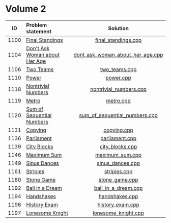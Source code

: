 # Volume 2

|  ID  |         Problem statement         |               Solution               |
|:----:|:----------------------------------|:------------------------------------:|
| 1100 | [Final Standings][]               | [final_standings.cpp][]              |
| 1104 | [Don't Ask Woman about Her Age][] | [dont_ask_woman_about_her_age.cpp][] |
| 1106 | [Two Teams][]                     | [two_teams.cpp][]                    |
| 1110 | [Power][]                         | [power.cpp][]                        |
| 1118 | [Nontrivial Numbers][]            | [nontrivial_numbers.cpp][]           |
| 1119 | [Metro][]                         | [metro.cpp][]                        |
| 1120 | [Sum of Sequential Numbers][]     | [sum_of_sequential_numbers.cpp][]    |
| 1131 | [Copying][]                       | [copying.cpp][]                      |
| 1136 | [Parliament][]                    | [parliament.cpp][]                   |
| 1139 | [City Blocks][]                   | [city_blocks.cpp][]                  |
| 1146 | [Maximum Sum][]                   | [maximum_sum.cpp][]                  |
| 1149 | [Sinus Dances][]                  | [sinus_dances.cpp][]                 |
| 1161 | [Stripies][]                      | [stripies.cpp][]                     |
| 1180 | [Stone Game][]                    | [stone_game.cpp][]                   |
| 1192 | [Ball in a Dream][]               | [ball_in_a_dream.cpp][]              |
| 1194 | [Handshakes][]                    | [handshakes.cpp][]                   |
| 1196 | [History Exam][]                  | [history_exam.cpp][]                 |
| 1197 | [Lonesome Knight][]               | [lonesome_knight.cpp][]              |

[Final Standings]:               http://acm.timus.ru/problem.aspx?space=1&num=1100
[Don't Ask Woman about Her Age]: http://acm.timus.ru/problem.aspx?space=1&num=1104
[Two Teams]:                     http://acm.timus.ru/problem.aspx?space=1&num=1106
[Power]:                         http://acm.timus.ru/problem.aspx?space=1&num=1110
[Nontrivial Numbers]:            http://acm.timus.ru/problem.aspx?space=1&num=1118
[Metro]:                         http://acm.timus.ru/problem.aspx?space=1&num=1119
[Sum of Sequential Numbers]:     http://acm.timus.ru/problem.aspx?space=1&num=1120
[Copying]:                       http://acm.timus.ru/problem.aspx?space=1&num=1131
[Parliament]:                    http://acm.timus.ru/problem.aspx?space=1&num=1136
[City Blocks]:                   http://acm.timus.ru/problem.aspx?space=1&num=1139
[Maximum Sum]:                   http://acm.timus.ru/problem.aspx?space=1&num=1146
[Sinus Dances]:                  http://acm.timus.ru/problem.aspx?space=1&num=1149
[Stripies]:                      http://acm.timus.ru/problem.aspx?space=1&num=1161
[Stone Game]:                    http://acm.timus.ru/problem.aspx?space=1&num=1180
[Ball in a Dream]:               http://acm.timus.ru/problem.aspx?space=1&num=1192
[Handshakes]:                    http://acm.timus.ru/problem.aspx?space=1&num=1194
[History Exam]:                  http://acm.timus.ru/problem.aspx?space=1&num=1196
[Lonesome Knight]:               http://acm.timus.ru/problem.aspx?space=1&num=1197

[final_standings.cpp]:              final_standings.cpp
[dont_ask_woman_about_her_age.cpp]: dont_ask_woman_about_her_age.cpp
[two_teams.cpp]:                    two_teams.cpp
[power.cpp]:                        power.cpp
[nontrivial_numbers.cpp]:           nontrivial_numbers.cpp
[metro.cpp]:                        metro.cpp
[sum_of_sequential_numbers.cpp]:    sum_of_sequential_numbers.cpp
[copying.cpp]:                      copying.cpp
[parliament.cpp]:                   parliament.cpp
[city_blocks.cpp]:                  city_blocks.cpp
[maximum_sum.cpp]:                  maximum_sum.cpp
[sinus_dances.cpp]:                 sinus_dances.cpp
[stripies.cpp]:                     stripies.cpp
[stone_game.cpp]:                   stone_game.cpp
[ball_in_a_dream.cpp]:              ball_in_a_dream.cpp
[handshakes.cpp]:                   handshakes.cpp
[history_exam.cpp]:                 history_exam.cpp
[lonesome_knight.cpp]:              lonesome_knight.cpp
